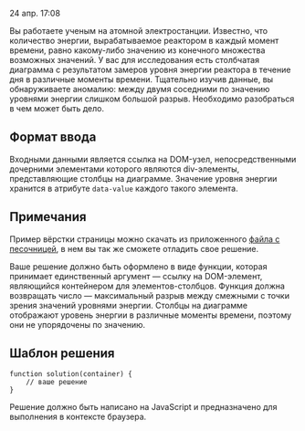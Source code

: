 24 апр. 17:08

Вы работаете ученым на атомной электростанции. Известно, что количество энергии, вырабатываемое реактором в каждый момент времени, равно какому-либо значению из конечного множества возможных значений. У вас для исследования есть столбчатая диаграмма с результатом замеров уровня энергии реактора в течение дня в различные моменты времени. Тщательно изучив данные, вы обнаруживаете аномалию: между двумя соседними по значению уровнями энергии слишком большой разрыв. Необходимо разобраться в чем может быть дело.

## Формат ввода

Входными данными является ссылка на DOM-узел, непосредственными дочерними элементами которого являются div-элементы, представляющие столбцы на диаграмме. Значение уровня энергии хранится в атрибуте `data-value` каждого такого элемента.

## Примечания

Пример вёрстки страницы можно скачать из приложенного [файла с песочницей](https://yastatic.net/s3/school/files/18e50d01-1671-40c5-b730-552c952aced1/upload.html), в нем вы так же сможете отладить свое решение.

Ваше решение должно быть оформлено в виде функции, которая принимает единственный аргумент — ссылку на DOM-элемент, являющийся контейнером для элементов-столбцов. Функция должна возвращать число — максимальный разрыв между смежными с точки зрения значений уровнями энергии. Столбцы на диаграмме отображают уровень энергии в различные моменты времени, поэтому они не упорядочены по значению.

## Шаблон решения

```
function solution(container) {  
    // ваше решение
}
```

Решение должно быть написано на JavaScript и предназначено для выполнения в контексте браузера.